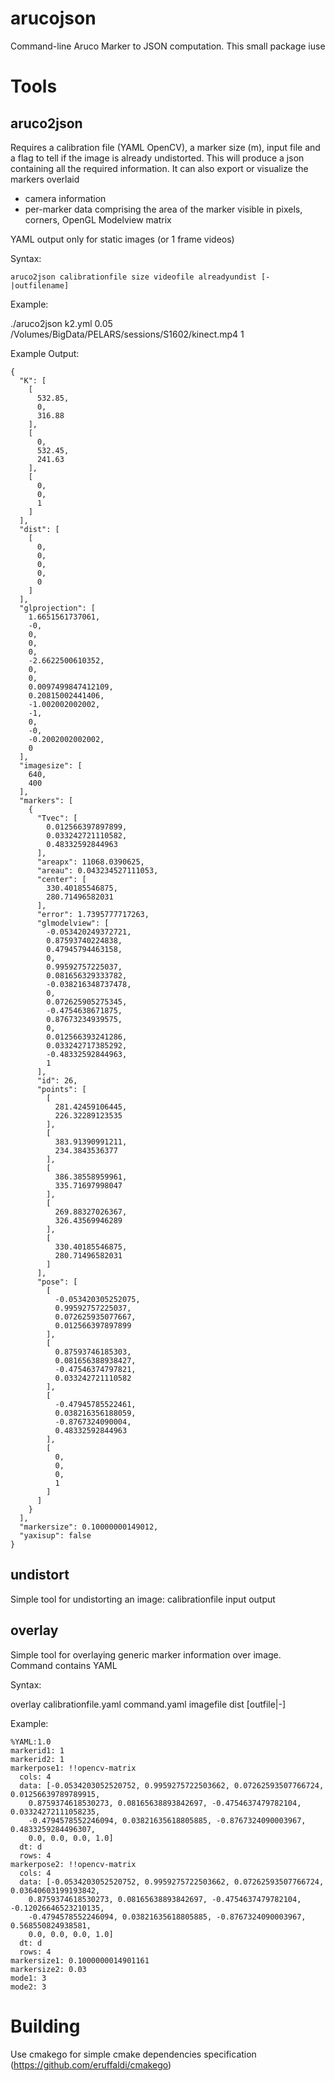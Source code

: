 # arucojson
Command-line Aruco Marker to JSON computation. This small package iuse

# Tools

## aruco2json

Requires a calibration file (YAML OpenCV), a marker size (m), input file and a flag to tell if the image is already undistorted. This will produce a json containing all the required information.
It can also export or visualize the markers overlaid

- camera information
- per-marker data comprising the area of the marker visible in pixels, corners, OpenGL Modelview matrix

YAML output only for static images (or 1 frame videos)



Syntax:

    aruco2json calibrationfile size videofile alreadyundist [-|outfilename]

Example:

  ./aruco2json k2.yml 0.05 /Volumes/BigData/PELARS/sessions/S1602/kinect.mp4 1


Example Output:

    {
      "K": [
        [
          532.85,
          0,
          316.88
        ],
        [
          0,
          532.45,
          241.63
        ],
        [
          0,
          0,
          1
        ]
      ],
      "dist": [
        [
          0,
          0,
          0,
          0,
          0
        ]
      ],
      "glprojection": [
        1.6651561737061,
        -0,
        0,
        0,
        0,
        -2.6622500610352,
        0,
        0,
        0.0097499847412109,
        0.20815002441406,
        -1.002002002002,
        -1,
        0,
        -0,
        -0.2002002002002,
        0
      ],
      "imagesize": [
        640,
        400
      ],
      "markers": [
        {
          "Tvec": [
            0.012566397897899,
            0.033242721110582,
            0.48332592844963
          ],
          "areapx": 11068.0390625,
          "areau": 0.043234527111053,
          "center": [
            330.40185546875,
            280.71496582031
          ],
          "error": 1.7395777717263,
          "glmodelview": [
            -0.053420249372721,
            0.87593740224838,
            0.47945794463158,
            0,
            0.99592757225037,
            0.081656329333782,
            -0.038216348737478,
            0,
            0.072625905275345,
            -0.4754638671875,
            0.87673234939575,
            0,
            0.012566393241286,
            0.033242717385292,
            -0.48332592844963,
            1
          ],
          "id": 26,
          "points": [
            [
              281.42459106445,
              226.32289123535
            ],
            [
              383.91390991211,
              234.3843536377
            ],
            [
              386.38558959961,
              335.71697998047
            ],
            [
              269.88327026367,
              326.43569946289
            ],
            [
              330.40185546875,
              280.71496582031
            ]
          ],
          "pose": [
            [
              -0.053420305252075,
              0.99592757225037,
              0.072625935077667,
              0.012566397897899
            ],
            [
              0.87593746185303,
              0.081656388938427,
              -0.47546374797821,
              0.033242721110582
            ],
            [
              -0.47945785522461,
              0.038216356188059,
              -0.8767324090004,
              0.48332592844963
            ],
            [
              0,
              0,
              0,
              1
            ]
          ]
        }
      ],
      "markersize": 0.10000000149012,
      "yaxisup": false
    }

## undistort

Simple tool for undistorting an image: calibrationfile input output

## overlay

Simple tool for overlaying generic marker information over image. Command contains YAML 

Syntax:

  overlay calibrationfile.yaml command.yaml imagefile dist [outfile|-]

Example:

    %YAML:1.0
    markerid1: 1
    markerid2: 1
    markerpose1: !!opencv-matrix
      cols: 4
      data: [-0.0534203052520752, 0.9959275722503662, 0.07262593507766724, 0.01256639789789915,
        0.8759374618530273, 0.08165638893842697, -0.4754637479782104, 0.03324272111058235,
        -0.4794578552246094, 0.03821635618805885, -0.8767324090003967, 0.4833259284496307,
        0.0, 0.0, 0.0, 1.0]
      dt: d
      rows: 4
    markerpose2: !!opencv-matrix
      cols: 4
      data: [-0.0534203052520752, 0.9959275722503662, 0.07262593507766724, 0.03640603199193842,
        0.8759374618530273, 0.08165638893842697, -0.4754637479782104, -0.12026646523210135,
        -0.4794578552246094, 0.03821635618805885, -0.8767324090003967, 0.568550824938581,
        0.0, 0.0, 0.0, 1.0]
      dt: d
      rows: 4
    markersize1: 0.1000000014901161
    markersize2: 0.03
    mode1: 3
    mode2: 3


# Building

Use cmakego for simple cmake dependencies specification (https://github.com/eruffaldi/cmakego)
